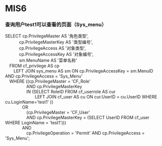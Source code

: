 # MIS6
### 查询用户test1可以查看的页面（Sys_menu）
SELECT 	cp.PrivilegeMaster AS '角色类型',  
&emsp;&emsp;&emsp;&nbsp;cp.PrivilegeMasterKey AS '类型编号',  
&emsp;&emsp;&emsp;&nbsp;cp.PrivilegeAccess AS '对象类型',  
&emsp;&emsp;&emsp;&nbsp;cp.PrivilegeAccessKey AS '对象编号',  
&emsp;&emsp;&emsp;&nbsp;sm.MenuName AS '菜单名称'  
&emsp;FROM cf_privilege AS cp   
&emsp;&emsp;LEFT JOIN sys_menu AS sm ON cp.PrivilegeAccessKey = sm.MenuID AND cp.PrivilegeAccess = 'Sys_Menu'   
&emsp;WHERE ((cp.PrivilegeMaster = 'CF_Role'   
&emsp;&emsp;&emsp;&emsp;&emsp;AND cp.PrivilegeMasterKey   
&emsp;&emsp;&emsp;&emsp;&emsp;IN (SELECT RoleID FROM cf_userrole AS cur   
&emsp;&emsp;&emsp;&emsp;&emsp;&emsp;&emsp;LEFT JOIN cf_user AS cu ON cur.UserID = cu.UserID  WHERE cu.LoginName='test1' ))   
&emsp;&emsp;&emsp;&emsp;OR   
&emsp;&emsp;&emsp;&emsp;&emsp;(cp.PrivilegeMaster = 'CF_User'   
&emsp;&emsp;&emsp;&emsp;&emsp;AND cp.PrivilegeMasterKey = (SELECT UserID FROM cf_user WHERE LoginName = 'test1')))  
&emsp;&emsp;&emsp;&emsp;AND  
&emsp;&emsp;&emsp;&emsp;&emsp;cp.PrivilegeOperation = 'Permit' AND cp.PrivilegeAccess = 'Sys_Menu';
